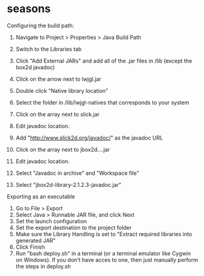 seasons
=======

Configuring the build path:
1) Navigate to Project > Properties > Java Build Path
2) Switch to the Libraries tab
3) Click "Add External JARs" and add all of the .jar files in /lib (except the box2d javadoc)

4) Click on the arrow next to lwjgl.jar
5) Double click "Native library location"
6) Select the folder in /lib/lwjgl-natives that corresponds to your system

8) Click on the array next to slick.jar
9) Edit javadoc location.
10) Add "http://www.slick2d.org/javadoc/" as the javadoc URL

11) Click on the array next to jbox2d....jar
12) Edit javadoc location.
13) Select "Javadoc in archive" and "Workspace file"
14) Select "jbox2d-library-2.1.2.3-javadoc.jar"

Exporting as an executable
1) Go to File > Export
2) Select Java > Runnable JAR file, and click Next
3) Set the launch configuration
4) Set the export destination to the project folder
5) Make sure the Library Handling is set to "Extract required libraries into generated JAR"
6) Click Finish
7) Run "bash deploy.sh" in a terminal (or a terminal emulator like Cygwin on Windows). If you don't have acces to one, then just manually perform the steps in deploy.sh
